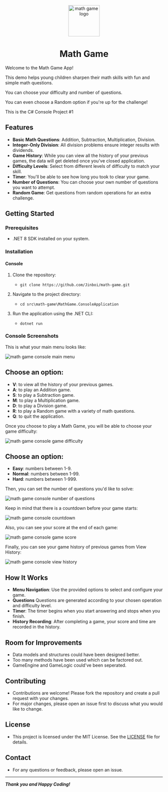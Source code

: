 <div align="center">

<img src="./img/mathGameLogo.png" alt="math game logo" width="100px" />
<h1> Math Game</h1>

</div>

Welcome to the Math Game App!

This demo helps young children sharpen their math skills with fun and simple math questions.  

You can choose your difficulty and number of questions. 

You can even choose a Random option if you're up for the challenge!

This is the C# Console Project #1

## Features

- **Basic Math Questions**: Addition, Subtraction, Multiplication, Division.
- **Integer-Only Division**: All division problems ensure integer results with dividends.
- **Game History**: While you can view all the history of your previous games, the data will get deleted once you've closed application.
- **Difficulty Levels**: Select from different levels of difficulty to match your skill.
- **Timer**: You'll be able to see how long you took to clear your game.
- **Number of Questions**: You can choose your own number of questions you want to attempt.
- **Random Game**: Get questions from random operations for an extra challenge.

## Getting Started

### Prerequisites

- .NET 8 SDK installed on your system.

### Installation

#### Console

1. Clone the repository:
	- `git clone https://github.com/Jinboi/math-game.git`

2. Navigate to the project directory:
	- `cd src\math-game\MathGame.ConsoleApplication`

3. Run the application using the .NET CLI:
	- `dotnet run`

### Console Screenshots

This is what your main menu looks like:

![math game console main menu](./img/mathGameMainMenu.PNG)

## Choose an option:
- **V**: to view all the history of your previous games.
- **A**: to play an Addition game.
- **S**: to play a Subtraction game.
- **M**: to play a Multiplication game.
- **D**: to play a Division game.
- **R**: to play a Random game with a variety of math questions.
- **Q**: to quit the application.

Once you choose to play a Math Game, you will be able to choose your game difficulty:

![math game console game difficulty](./img/mathGameGameDifficulty.PNG)

## Choose an option:
- **Easy**: numbers between 1-9.
- **Normal**: numbers between 1-99.
- **Hard**: numbers between 1-999.

Then, you can set the number of questions you'd like to solve:

![math game console number of questions](./img/mathGameNumberOfQuestions.PNG)

Keep in mind that there is a countdown before your game starts:

![math game console countdown](./img/mathGameCountDown.PNG)

Also, you can see your score at the end of each game:

![math game console game score](./img/mathGameScore.PNG)

Finally, you can see your game history of previous games from View History:

![math game console view history](./img/mathGameViewHistory.PNG)

## How It Works

- **Menu Navigation**: Use the provided options to select and configure your game.
- **Questions** Questions are generated according to your chosen operation and difficulty level.
- **Timer**: The timer begins when you start answering and stops when you finish.
- **History Recording**: After completing a game, your score and time are recorded in the history.

## Room for Improvements

- Data models and structures could have been designed better. 
- Too many methods have been used which can be factored out.
- GameEngine and GameLogic could've been seperated.

## Contributing

- Contributions are welcome! Please fork the repository and create a pull request with your changes. 
- For major changes, please open an issue first to discuss what you would like to change.

## License

- This project is licensed under the MIT License. See the [LICENSE](./LICENSE) file for details.

## Contact

- For any questions or feedback, please open an issue.

---
***Thank you and Happy Coding!***
